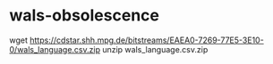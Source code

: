 # wals-obsolescence

wget https://cdstar.shh.mpg.de/bitstreams/EAEA0-7269-77E5-3E10-0/wals_language.csv.zip
unzip wals_language.csv.zip